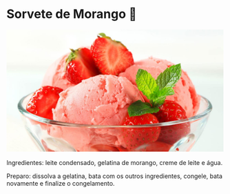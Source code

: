 # Sorvete de Morango 🍓

<img src="/images/Sorvete-de-Morango_1723992772722.jpg">

Ingredientes: leite condensado, gelatina de morango, creme de leite e água.

Preparo: dissolva a gelatina, bata com os outros ingredientes, congele, bata novamente e finalize o congelamento.
